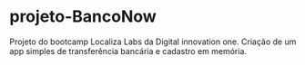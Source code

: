 # projeto-BancoNow
Projeto do bootcamp Localiza Labs da Digital innovation one. Criação de um app simples de transferência bancária e cadastro em memória.
